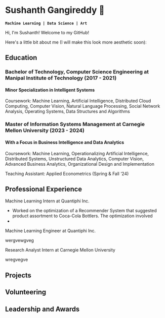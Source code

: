 # Sushanth Gangireddy 🐠 

**` Machine Learning | Data Science | Art `**

Hi, I'm Sushanth! Welcome to my GitHub!

Here's a little bit about me (I will make this look more aesthetic soon):

## Education

### Bachelor of Technology, Computer Science Engineering at Manipal Institute of Technology (2017 - 2021)

#### Minor Specialization in Intelligent Systems 

Coursework: Machine Learning, Artificial Intelligence, Distributed Cloud Computing, Computer Vision, Natural Language Processing, Social Network Analysis, Operating Systems, Data Structures and Algorithms

### Master of Information Systems Management at Carnegie Mellon University (2023 - 2024)

#### With a Focus in Business Intelligence and Data Analytics

Coursework: Machine Learning, Operationalizing Artificial Intelligence, Distributed Systems, Unstructured Data Analytics, Computer Vision, Advanced Business Analytics, Organizational Design and Implementation

Teaching Assistant: Applied Econometrics (Spring & Fall ‘24)

## Professional Experience

Machine Learning Intern at Quantiphi Inc.

- Worked on the optimization of a Recommender System that suggested product assortment to Coca-Cola Bottlers. The optimization involved
- 

Machine Learning Engineer at Quantiphi Inc. 

wergvewgveg

Research Analyst Intern at Carnegie Mellon University

wregvegve

## Projects 


## Volunteering


## Leadership and Awards



<!---
sushanth128/sushanth128 is a ✨ special ✨ repository because its `README.md` (this file) appears on your GitHub profile.
You can click the Preview link to take a look at your changes.
--->
